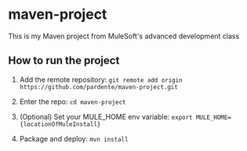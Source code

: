 # maven-project

This is my Maven project from MuleSoft's advanced development class

## How to run the project

1. Add the remote repository: `git remote add origin https://github.com/pardente/maven-project.git`

1. Enter the repo: `cd maven-project`

1. (Optional) Set your MULE_HOME env variable: `export MULE_HOME={locationOfMuleInstall}`

1. Package and deploy: `mvn install`
